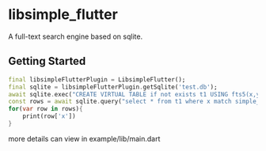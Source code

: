 # libsimple_flutter

A full-text search engine based on sqlite.

## Getting Started

```dart
final libsimpleFlutterPlugin = LibsimpleFlutter();
final sqlite = libsimpleFlutterPlugin.getSqlite('test.db');
await sqlite.exec("CREATE VIRTUAL TABLE if not exists t1 USING fts5(x,y, tokenize = 'simple')");
const rows = await sqlite.query("select * from t1 where x match simple_query(?)", ['keyword']);
for(var row in rows){
    print(row['x'])
}
```

more details can view in example/lib/main.dart